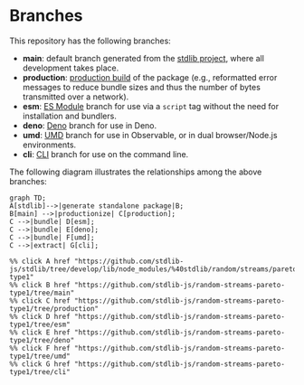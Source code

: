 <!--

@license Apache-2.0

Copyright (c) 2023 The Stdlib Authors.

Licensed under the Apache License, Version 2.0 (the "License");
you may not use this file except in compliance with the License.
You may obtain a copy of the License at

    http://www.apache.org/licenses/LICENSE-2.0

Unless required by applicable law or agreed to in writing, software
distributed under the License is distributed on an "AS IS" BASIS,
WITHOUT WARRANTIES OR CONDITIONS OF ANY KIND, either express or implied.
See the License for the specific language governing permissions and
limitations under the License.

-->

# Branches

This repository has the following branches:

-   **main**: default branch generated from the [stdlib project][stdlib-url], where all development takes place.
-   **production**: [production build][production-url] of the package (e.g., reformatted error messages to reduce bundle sizes and thus the number of bytes transmitted over a network).
-   **esm**: [ES Module][esm-url] branch for use via a `script` tag without the need for installation and bundlers.
-   **deno**: [Deno][deno-url] branch for use in Deno.
-   **umd**: [UMD][umd-url] branch for use in Observable, or in dual browser/Node.js environments.
-   **cli**: [CLI][cli-url] branch for use on the command line.

The following diagram illustrates the relationships among the above branches:

```mermaid
graph TD;
A[stdlib]-->|generate standalone package|B;
B[main] -->|productionize| C[production];
C -->|bundle| D[esm];
C -->|bundle| E[deno];
C -->|bundle| F[umd];
C -->|extract| G[cli];

%% click A href "https://github.com/stdlib-js/stdlib/tree/develop/lib/node_modules/%40stdlib/random/streams/pareto-type1"
%% click B href "https://github.com/stdlib-js/random-streams-pareto-type1/tree/main"
%% click C href "https://github.com/stdlib-js/random-streams-pareto-type1/tree/production"
%% click D href "https://github.com/stdlib-js/random-streams-pareto-type1/tree/esm"
%% click E href "https://github.com/stdlib-js/random-streams-pareto-type1/tree/deno"
%% click F href "https://github.com/stdlib-js/random-streams-pareto-type1/tree/umd"
%% click G href "https://github.com/stdlib-js/random-streams-pareto-type1/tree/cli"
```

[stdlib-url]: https://github.com/stdlib-js/stdlib/tree/develop/lib/node_modules/%40stdlib/random/streams/pareto-type1
[production-url]: https://github.com/stdlib-js/random-streams-pareto-type1/tree/production
[deno-url]: https://github.com/stdlib-js/random-streams-pareto-type1/tree/deno
[umd-url]: https://github.com/stdlib-js/random-streams-pareto-type1/tree/umd
[esm-url]: https://github.com/stdlib-js/random-streams-pareto-type1/tree/esm
[cli-url]: https://github.com/stdlib-js/random-streams-pareto-type1/tree/cli